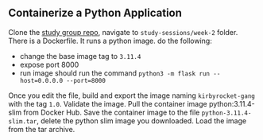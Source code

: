 ## Containerize a Python Application

Clone the [study group repo](https://github.com/colossus06/cka-ckad-study-group-2024.git), navigate to `study-sessions/week-2` folder. There is a Dockerfile. It runs a python image. do the following:
- change the base image tag to `3.11.4`
- expose port 8000
- run image should run the command `python3 -m flask run --host=0.0.0.0 --port=8000`

Once you edit the file, build and export the image naming `kirbyrocket-gang` with the tag `1.0`. Validate the image.
Pull the container image python:3.11.4-slim from Docker Hub.
Save the container image to the file `python-3.11.4-slim.tar`, delete the python slim image you downloaded.
Load the image from the tar archive.